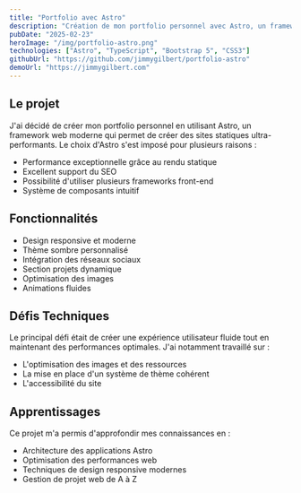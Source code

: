 ```yaml
---
title: "Portfolio avec Astro"
description: "Création de mon portfolio personnel avec Astro, un framework web moderne et performant"
pubDate: "2025-02-23"
heroImage: "/img/portfolio-astro.png"
technologies: ["Astro", "TypeScript", "Bootstrap 5", "CSS3"]
githubUrl: "https://github.com/jimmygilbert/portfolio-astro"
demoUrl: "https://jimmygilbert.com"
---
```


## Le projet

J'ai décidé de créer mon portfolio personnel en utilisant Astro, un framework web moderne qui permet de créer des sites statiques ultra-performants. Le choix d'Astro s'est imposé pour plusieurs raisons :

- Performance exceptionnelle grâce au rendu statique
- Excellent support du SEO
- Possibilité d'utiliser plusieurs frameworks front-end
- Système de composants intuitif

## Fonctionnalités

- Design responsive et moderne
- Thème sombre personnalisé
- Intégration des réseaux sociaux
- Section projets dynamique
- Optimisation des images
- Animations fluides

## Défis Techniques

Le principal défi était de créer une expérience utilisateur fluide tout en maintenant des performances optimales. J'ai notamment travaillé sur :

- L'optimisation des images et des ressources
- La mise en place d'un système de thème cohérent
- L'accessibilité du site

## Apprentissages

Ce projet m'a permis d'approfondir mes connaissances en :

- Architecture des applications Astro
- Optimisation des performances web
- Techniques de design responsive modernes
- Gestion de projet web de A à Z
